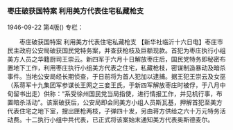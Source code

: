 ### 枣庄破获国特案  利用美方代表住宅私藏枪支

1946-09-22
第4版()
专栏：

　　枣庄破获国特案
    利用美方代表住宅私藏枪支
    【新华社临沂十六日电】枣庄市民主政府公安局破获国民党特务案，并查获枪枝及巨额现款。首犯为枣庄执行小组美方人员之华籍厨司王崇云。新四军于六月十日解放枣庄后，国民党特务即秘密布置地下工作，利用枣庄执行小组美方代表之住宅，私藏枪枝，密谋制造暴动及暗杀事件。当地公安局经长期侦查，于日前将为首人犯加以逮捕。据王犯王崇云及女巫（系蒋军十九集团军参谋长王网之三妾王氏，于新四军解放枣庄时被俘，于八月中旬留书出走）供称：“系受徐州国民党当局指使，进行情报工作，并见机行事，布置暗杀活动”。该案破获后，公安局即会同美方小组人员斯瓦基，押解首犯至美方代表住宅之地下室，搜出匣枪两枝，子弹四十发，另由蒋方供给之六十万元特务活动费。十二执行小组中共代表，已正式将该案始末通知美方代表奥斯德麦尔。
